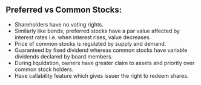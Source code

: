 ## Preferred vs Common Stocks:
- Shareholders have no voting rights.
- Similarly like bonds, preferred stocks have a par value affected by interest rates i.e. when interest rises, value decreases.
- Price of common stocks is regulated by supply and demand.
- Guaranteed by fixed dividend whereas common stocks have variable dividends declared by board members.
- During liquidation, owners have greater claim to assets and priority over common stock holders. 
- Have callability feature which gives issuer the right to redeem shares.
